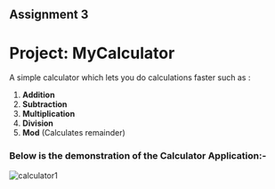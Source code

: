 ## Assignment 3
# Project: MyCalculator  

A simple calculator which lets you do calculations faster such as :
1. **Addition**
 2. **Subtraction**
3. **Multiplication**
4. **Division**
5. **Mod**
      (Calculates remainder)     
 ### Below is the demonstration of the Calculator Application:-
 
 
![calculator1](https://user-images.githubusercontent.com/64718956/86901887-d6844000-c12a-11ea-8f1e-348ebcd5f882.gif)
